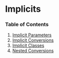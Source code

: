 <h1>Implicits</h1>

<h3>Table of Contents</h3>

  1. [Implicit Parameters](lesson1_1_params.md)
  2. [Implicit Conversions](lesson1_2_conversions.md)
  3. [Implicit Classes](lesson1_3_classes.md)
  4. [Nested Conversions](lesson1_4_nested_conversions.md)
